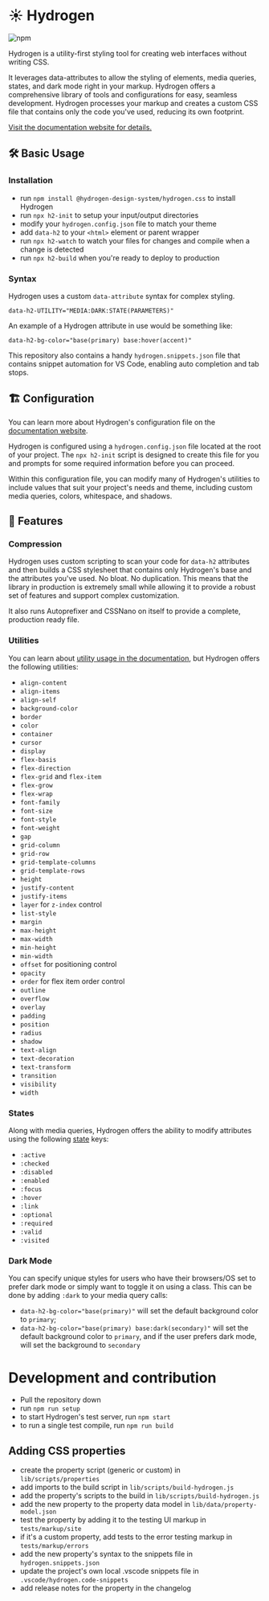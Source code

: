 # ☀️ Hydrogen

<img alt="npm" src="https://img.shields.io/npm/v/@hydrogen-design-system/hydrogen.css?color=%239d5cff&label=latest">

Hydrogen is a utility-first styling tool for creating web interfaces without writing CSS.

It leverages data-attributes to allow the styling of elements, media queries, states, and dark mode right in your markup. Hydrogen offers a comprehensive library of tools and configurations for easy, seamless development. Hydrogen processes your markup and creates a custom CSS file that contains only the code you've used, reducing its own footprint.

[Visit the documentation website for details.](https://hydrogen.design)

## 🛠️ Basic Usage

### Installation

- run `npm install @hydrogen-design-system/hydrogen.css` to install Hydrogen
- run `npx h2-init` to setup your input/output directories
- modify your `hydrogen.config.json` file to match your theme
- add `data-h2` to your `<html>` element or parent wrapper
- run `npx h2-watch` to watch your files for changes and compile when a change is detected
- run `npx h2-build` when you're ready to deploy to production

### Syntax

Hydrogen uses a custom `data-attribute` syntax for complex styling.

`data-h2-UTILITY="MEDIA:DARK:STATE(PARAMETERS)"`

An example of a Hydrogen attribute in use would be something like:

`data-h2-bg-color="base(primary) base:hover(accent)"`

This repository also contains a handy `hydrogen.snippets.json` file that contains snippet automation for VS Code, enabling auto completion and tab stops.

## 🏗️ Configuration

You can learn more about Hydrogen's configuration file on the [documentation website](https://hydrogen.design/#configuration).

Hydrogen is configured using a `hydrogen.config.json` file located at the root of your project. The `npx h2-init` script is designed to create this file for you and prompts for some required information before you can proceed.

Within this configuration file, you can modify many of Hydrogen's utilities to include values that suit your project's needs and theme, including custom media queries, colors, whitespace, and shadows.

## 🤖 Features

### Compression

Hydrogen uses custom scripting to scan your code for `data-h2` attributes and then builds a CSS stylesheet that contains only Hydrogen's base and the attributes you've used. No bloat. No duplication. This means that the library in production is extremely small while allowing it to provide a robust set of features and support complex customization.

It also runs Autoprefixer and CSSNano on itself to provide a complete, production ready file.

### Utilities

You can learn about [utility usage in the documentation](https://hydrogen.design/#backgroundColor), but Hydrogen offers the following utilities:

- `align-content`
- `align-items`
- `align-self`
- `background-color`
- `border`
- `color`
- `container`
- `cursor`
- `display`
- `flex-basis`
- `flex-direction`
- `flex-grid` and `flex-item`
- `flex-grow`
- `flex-wrap`
- `font-family`
- `font-size`
- `font-style`
- `font-weight`
- `gap`
- `grid-column`
- `grid-row`
- `grid-template-columns`
- `grid-template-rows`
- `height`
- `justify-content`
- `justify-items`
- `layer` for `z-index` control
- `list-style`
- `margin`
- `max-height`
- `max-width`
- `min-height`
- `min-width`
- `offset` for positioning control
- `opacity`
- `order` for flex item order control
- `outline`
- `overflow`
- `overlay`
- `padding`
- `position`
- `radius`
- `shadow`
- `text-align`
- `text-decoration`
- `text-transform`
- `transition`
- `visibility`
- `width`

### States

Along with media queries, Hydrogen offers the ability to modify attributes using the following [state](https://hydrogen.design/#states) keys:

- `:active`
- `:checked`
- `:disabled`
- `:enabled`
- `:focus`
- `:hover`
- `:link`
- `:optional`
- `:required`
- `:valid`
- `:visited`

### Dark Mode

You can specify unique styles for users who have their browsers/OS set to prefer dark mode or simply want to toggle it on using a class. This can be done by adding `:dark` to your media query calls:

- `data-h2-bg-color="base(primary)"` will set the default background color to `primary`;
- `data-h2-bg-color="base(primary) base:dark(secondary)"` will set the default background color to `primary`, and if the user prefers dark mode, will set the background to `secondary`

# Development and contribution

- Pull the repository down
- run `npm run setup`
- to start Hydrogen's test server, run `npm start`
- to run a single test compile, run `npm run build`

## Adding CSS properties

- create the property script (generic or custom) in `lib/scripts/properties`
- add imports to the build script in `lib/scripts/build-hydrogen.js`
- add the property's scripts to the build in `lib/scripts/build-hydrogen.js`
- add the new property to the property data model in `lib/data/property-model.json`
- test the property by adding it to the testing UI markup in `tests/markup/site`
- if it's a custom property, add tests to the error testing markup in `tests/markup/errors`
- add the new property's syntax to the snippets file in `hydrogen.snippets.json`
- update the project's own local .vscode snippets file in `.vscode/hydrogen.code-snippets`
- add release notes for the property in the changelog
